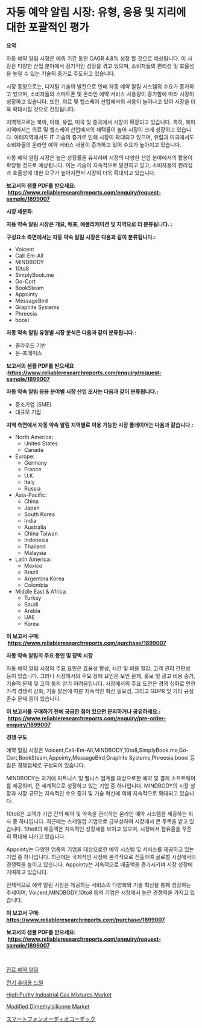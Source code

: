 <p><h1>자동 예약 알림 시장: 유형, 응용 및 지리에 대한 포괄적인 평가</h1></p><p><strong>요약</strong></p>
<p><p>자동 예약 알림 시장은 예측 기간 동안 CAGR 4.8% 성장 할 것으로 예상됩니다. 이 시장은 다양한 산업 분야에서 장기적인 성장을 겪고 있으며, 소비자들의 편리성 및 효율성을 높일 수 있는 기술의 증가로 주도되고 있습니다.</p><p>시장 동향으로는, 디지털 기술의 발전으로 인해 자동 예약 알림 시스템의 수요가 증가하고 있으며, 소비자들의 스마트폰 및 온라인 예약 서비스 사용량이 증가함에 따라 시장이 성장하고 있습니다. 또한, 의료 및 헬스케어 산업에서의 사용이 늘어나고 있어 시장을 더욱 확대시킬 것으로 전망됩니다.</p><p>지역적으로는 북미, 아태, 유럽, 미국 및 중국에서 시장이 확장되고 있습니다. 특히, 북미 지역에서는 의료 및 헬스케어 산업에서의 채택률이 높아 시장이 크게 성장하고 있습니다. 아태지역에서도 IT 기술의 증가로 인해 시장이 확대되고 있으며, 유럽과 미국에서도 소비자들의 온라인 예약 서비스 사용이 증가하고 있어 수요가 높아지고 있습니다.</p><p>자동 예약 알림 시장은 높은 성장률을 유지하며 시장의 다양한 산업 분야에서의 활용이 확장될 것으로 예상됩니다. 이는 기술이 지속적으로 발전하고 있고, 소비자들의 편리성과 효율성에 대한 요구가 높아지면서 시장이 더욱 확대되고 있습니다.</p></p>
<p><strong>보고서의 샘플 PDF를 받으세요: &nbsp;<a href="https://www.reliableresearchreports.com/enquiry/request-sample/1899007">https://www.reliableresearchreports.com/enquiry/request-sample/1899007</a></strong></p>
<p><strong>시장 세분화:</strong></p>
<p><strong> 자동 약속 알림 시장은 개요, 배포, 애플리케이션 및 지역으로 더 분류됩니다. :</strong></p>
<p><strong>구성요소 측면에서는 자동 약속 알림 시장은 다음과 같이 분류됩니다.:</strong></p>
<p><ul><li>Voicent</li><li>Call-Em-All</li><li>MINDBODY</li><li>10to8</li><li>SimplyBook.me</li><li>Go-Cort</li><li>BookSteam</li><li>Appointy</li><li>MessageBird</li><li>Graphite Systems</li><li>Phreesia</li><li>booxi</li></ul></p>
<p><strong> 자동 약속 알림 유형별 시장 분석은 다음과 같이 분류됩니다.:</strong></p>
<p><ul><li>클라우드 기반</li><li>온-프레미스</li></ul></p>
<p><strong>보고서의 샘플 PDF를 받으세요 :<a href="https://www.reliableresearchreports.com/enquiry/request-sample/1899007">https://www.reliableresearchreports.com/enquiry/request-sample/1899007</a></strong></p>
<p><strong> 자동 약속 알림 응용 분야별 시장 산업 조사는 다음과 같이 분류됩니다.:</strong></p>
<p><ul><li>중소기업 (SME)</li><li>대규모 기업</li></ul></p>
<p><strong>지역 측면에서 자동 약속 알림 지역별로 이용 가능한 시장 플레이어는 다음과 같습니다.:</strong></p>
<p><ul>
    <li>
        North America:
        <ul>
            <li>United States</li>
            <li>Canada</li>
        </ul>
    </li>
    <li>
        Europe:
        <ul>
            <li>Germany</li>
            <li>France</li>
            <li>U.K.</li>
            <li>Italy</li>
            <li>Russia</li>
        </ul>
    </li>
    <li>
        Asia-Pacific:
        <ul>
            <li>China</li>
            <li>Japan</li>
            <li>South Korea</li>
            <li>India</li>
            <li>Australia</li>
            <li>China Taiwan</li>
            <li>Indonesia</li>
            <li>Thailand</li>
            <li>Malaysia</li>
        </ul>
    </li>
    <li>
        Latin America:
        <ul>
            <li>Mexico</li>
            <li>Brazil</li>
            <li>Argentina Korea</li>
            <li>Colombia</li>
        </ul>
    </li>
    <li>
        Middle East & Africa:
        <ul>
            <li>Turkey</li>
            <li>Saudi</li>
            <li>Arabia</li>
            <li>UAE</li>
            <li>Korea</li>
        </ul>
    </li>
    </ul></p>
<p><strong>이 보고서 구매: &nbsp;<a href="https://www.reliableresearchreports.com/purchase/1899007">https://www.reliableresearchreports.com/purchase/1899007</a></strong></p>
<p><strong>자동 약속 알림의 주요 동인 및 장벽 시장</strong></p>
<p><p>자동 예약 알림 시장의 주요 요인은 효율성 향상, 시간 및 비용 절감, 고객 관리 간편성 등이 있습니다. 그러나 시장에서의 주요 장애 요인은 보안 문제, 홍보 및 광고 비용 증가, 기술적 문제 및 고객 동의 얻기 어려움입니다. 시장에서의 주요 도전은 경쟁 심화로 인한 가격 경쟁력 강화, 기술 발전에 따른 지속적인 혁신 필요성, 그리고 GDPR 및 기타 규정 준수 문제 등이 있습니다.</p></p>
<p><strong>이 보고서를 구매하기 전에 궁금한 점이 있으면 문의하거나 공유하세요.: &nbsp;<a href="https://www.reliableresearchreports.com/enquiry/pre-order-enquiry/1899007">https://www.reliableresearchreports.com/enquiry/pre-order-enquiry/1899007</a></strong></p>
<p><strong>경쟁 구도</strong></p>
<p><p>예약 알림 시장은 Voicent,Call-Em-All,MINDBODY,10to8,SimplyBook.me,Go-Cort,BookSteam,Appointy,MessageBird,Graphite Systems,Phreesia,booxi 등 많은 경쟁업체로 구성되어 있습니다. </p><p>MINDBODY는 과거에 피트니스 및 웰니스 업계를 대상으로한 예약 및 결제 소프트웨어를 제공하며, 전 세계적으로 성장하고 있는 기업 중 하나입니다. MINDBODY의 시장 성장과 시장 규모는 지속적인 수요 증가 및 기술 혁신에 의해 지속적으로 확대되고 있습니다.</p><p>10to8은 고객과 기업 간의 예약 및 약속을 관리하는 온라인 예약 시스템을 제공하는 회사 중 하나입니다. 최근에는 스케일업 기업으로 급부상하여 시장에서 큰 주목을 받고 있습니다. 10to8의 매출액은 지속적인 성장세를 보이고 있으며, 시장에서 점유율을 꾸준히 확대해 나가고 있습니다.</p><p>Appointy는 다양한 업종의 기업을 대상으로한 예약 시스템 및 서비스를 제공하고 있는 기업 중 하나입니다. 최근에는 국제적인 시장에 본격적으로 진출하여 글로벌 시장에서의 경쟁력을 높이고 있습니다. Appointy는 지속적으로 매출액을 증가시키며 시장 성장에 기여하고 있습니다.</p><p>전체적으로 예약 알림 시장은 제공하는 서비스의 다양화와 기술 혁신을 통해 성장하는 추세이며, Voicent,MINDBODY,10to8 등의 기업은 시장에서 높은 경쟁력을 가지고 있습니다.</p></p>
<p><strong>이 보고서 구매: &nbsp; <a href="https://www.reliableresearchreports.com/purchase/1899007">https://www.reliableresearchreports.com/purchase/1899007</a></strong></p>
<p><strong>보고서의 샘플 PDF를 받으세요: &nbsp;<a href="https://www.reliableresearchreports.com/enquiry/request-sample/1899007">https://www.reliableresearchreports.com/enquiry/request-sample/1899007</a></strong><strong></strong></p>
<p>&nbsp;</p>
<p><p><a href="https://github.com/vsr06p4p49/Market-Research-Report-List-1/blob/main/75218601465.md">진료 예약 알림</a></p><p><a href="https://medium.com/@hermanokutneva7878567/%EC%A0%84%EA%B8%B0-%ED%9C%B4%EB%8C%80%EC%9A%A9-%EB%93%9C%EB%A6%B4-%EC%8B%9C%EC%9E%A5-%EB%B6%84%EC%84%9D-%EA%B8%80%EB%A1%9C%EB%B2%8C-%EC%82%B0%EC%97%85-%EC%A0%84%EB%A7%9D-%EB%B0%8F-%EC%98%88%EC%B8%A1-2024%EB%85%84%EB%B6%80%ED%84%B0-2031%EB%85%84%EA%B9%8C%EC%A7%80-f1a2d0e76a7b">전기 휴대용 드릴</a></p><p><a href="https://issuu.com/reportprime-2/docs/high-purity-industrial-gas-mixtures-market-size-20">High Purity Industrial Gas Mixtures Market</a></p><p><a href="https://github.com/CliffMedina6/Market-Research-Report-List-3/blob/main/modified-dimethylsilicone-market.md">Modified Dimethylsilicone Market</a></p><p><a href="https://github.com/cbigkbh02719/Market-Research-Report-List-1/blob/main/86983641803.md">スマートフォンオーディオコーデック</a></p></p>